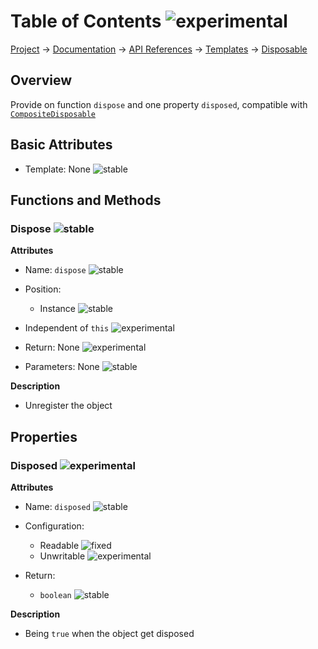 # Table of Contents ![experimental]
[Project](https://github.com/ksxatompackages/quick-spawn) → [Documentation](../..) → [API References](..) → [Templates](.) → [Disposable](./disposable.md)

## Overview

Provide on function `dispose` and one property `disposed`, compatible with [`CompositeDisposable`](https://atom.io/docs/api/v1.11.1/CompositeDisposable)

## Basic Attributes

* Template: None ![stable]

## Functions and Methods

### Dispose ![stable]

**Attributes**

* Name: `dispose` ![stable]

* Position:
  - Instance ![stable]

* Independent of `this` ![experimental]

* Return: None ![experimental]

* Parameters: None ![stable]

**Description**

* Unregister the object

## Properties

### Disposed ![experimental]

**Attributes**

* Name: `disposed` ![stable]

* Configuration:
  - Readable ![fixed]
  - Unwritable ![experimental]

* Return:
  - `boolean` ![stable]

**Description**

* Being `true` when the object get disposed

[fixed]: https://cdn.rawgit.com/ksxatompackages/quick-spawn/images-v0.1.1/docs/images/badges/fixed.svg
[stable]: https://cdn.rawgit.com/ksxatompackages/quick-spawn/images-v0.1.1/docs/images/badges/stable.svg
[experimental]: https://cdn.rawgit.com/ksxatompackages/quick-spawn/images-v0.1.1/docs/images/badges/experimental.svg
[deprecated]: https://cdn.rawgit.com/ksxatompackages/quick-spawn/images-v0.1.1/docs/images/badges/deprecated.svg
